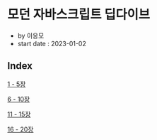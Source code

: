 # 모던 자바스크립트 딥다이브

- by 이응모
- start date : 2023-01-02

## Index

[1 - 5장](https://github.com/yujiseok/til/tree/main/deepdive/ch.1-5)

[6 - 10장](https://github.com/yujiseok/til/tree/main/deepdive/ch.6-10)

[11 - 15장](https://github.com/yujiseok/til/tree/main/deepdive/ch.11-15)

[16 - 20장](https://github.com/yujiseok/til/tree/main/deepdive/ch.16-20)
